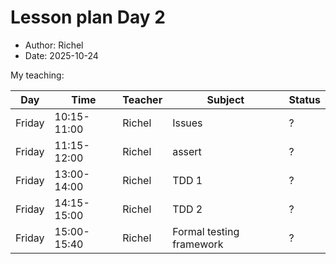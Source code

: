 # Lesson plan Day 2

- Author: Richel
- Date: 2025-10-24

My teaching:

Day      |Time       |Teacher|Subject                 |Status
---------|-----------|-------|------------------------|-------
Friday   |10:15-11:00|Richel |Issues                  |?
Friday   |11:15-12:00|Richel |assert                  |?
Friday   |13:00-14:00|Richel |TDD 1                   |?
Friday   |14:15-15:00|Richel |TDD 2                   |?
Friday   |15:00-15:40|Richel |Formal testing framework|?
